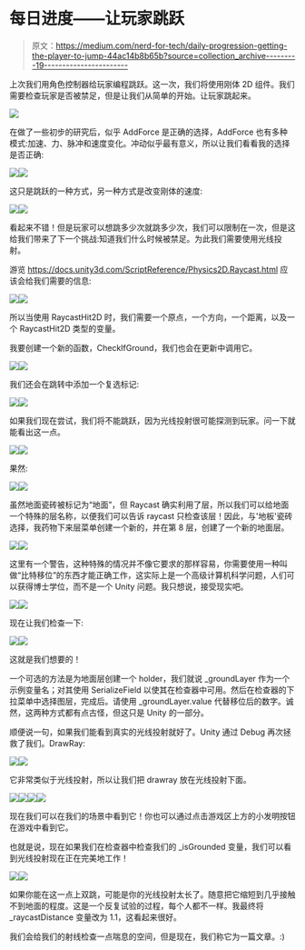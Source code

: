 # 每日进度——让玩家跳跃

> 原文：<https://medium.com/nerd-for-tech/daily-progression-getting-the-player-to-jump-44ac14b8b65b?source=collection_archive---------19----------------------->

上次我们用角色控制器给玩家编程跳跃。这一次，我们将使用刚体 2D 组件。我们需要检查玩家是否被禁足，但是让我们从简单的开始。让玩家跳起来。

![](img/669da2d4d2f5815605a9e9758c193c69.png)

在做了一些初步的研究后，似乎 AddForce 是正确的选择，AddForce 也有多种模式:加速、力、脉冲和速度变化。冲动似乎最有意义，所以让我们看看我的选择是否正确:

![](img/028ebf686cd9076b5b2ec4f657b0eae8.png)![](img/c57c7e28890935d0adf2656ace5f307c.png)

这只是跳跃的一种方式，另一种方式是改变刚体的速度:

![](img/22fed212542d83d25b95f133dcd67c65.png)![](img/387d177bf1f3f673253812a49dba14e6.png)

看起来不错！但是玩家可以想跳多少次就跳多少次，我们可以限制在一次，但是这给我们带来了下一个挑战:知道我们什么时候被禁足。为此我们需要使用光线投射。

游览 https://docs.unity3d.com/ScriptReference/Physics2D.Raycast.html 应该会给我们需要的信息:

![](img/145a123488daea5a7b07f1af9de73d18.png)![](img/8c8de65d014528f4d0d4853192760d52.png)

所以当使用 RaycastHit2D 时，我们需要一个原点，一个方向，一个距离，以及一个 RaycastHit2D 类型的变量。

我要创建一个新的函数，CheckIfGround，我们也会在更新中调用它。

![](img/110c11f1ba83baef8cbea853225282cb.png)![](img/a54b85e891597a369acfe82b05f9e8bf.png)

我们还会在跳转中添加一个复选标记:

![](img/2d36050a6b8dbaa0ff478fa0cf505508.png)![](img/746c3a38d1cd6254fad605594ebc2ec0.png)

如果我们现在尝试，我们将不能跳跃，因为光线投射很可能探测到玩家。问一下就能看出这一点。

![](img/8e7ef645a136d817d938f45b3c3873af.png)![](img/f029147587efa3c0cbb968c41ed69dbb.png)

果然:

![](img/2302bc8f17a47d582ad0fada43a8fbfe.png)![](img/406867b0148c44d773a8077e91dfbbe7.png)

虽然地面瓷砖被标记为“地面”，但 Raycast 确实利用了层，所以我们可以给地面一个特殊的层名称，以便我们可以告诉 raycast 只检查该层！因此，与'地板'瓷砖选择，我药物下来层菜单创建一个新的，并在第 8 层，创建了一个新的地面层。

![](img/6e3415def815090f10868518f49526ed.png)![](img/d52d814bb084f92132cb474b656b52ec.png)

这里有一个警告，这种特殊的情况并不像它要求的那样容易，你需要使用一种叫做“比特移位”的东西才能正确工作，这实际上是一个高级计算机科学问题，人们可以获得博士学位，而不是一个 Unity 问题。我只想说，接受现实吧。

![](img/b9f660f2afbc466bde008765350350bf.png)![](img/9dfe187502ee1e1efe38088831d26b6a.png)

现在让我们检查一下:

![](img/5fdf5e616012d3bb5de3124106625054.png)![](img/e0b39276c5fa67041a35dd74fd80e33c.png)

这就是我们想要的！

一个可选的方法是为地面层创建一个 holder，我们就说 _groundLayer 作为一个示例变量名；对其使用 SerializeField 以使其在检查器中可用。然后在检查器的下拉菜单中选择图层，完成后。请使用 _groundLayer.value 代替移位后的数字。诚然，这两种方式都有点古怪，但这只是 Unity 的一部分。

顺便说一句，如果我们能看到真实的光线投射就好了。Unity 通过 Debug 再次拯救了我们。DrawRay:

![](img/66706735cd76c3d4d6d7df30f3edf6e5.png)![](img/7a8ee570c10fef00d386d76818f22095.png)

它非常类似于光线投射，所以让我们把 drawray 放在光线投射下面。

![](img/0d536189a19646a73b44414aeca34a3c.png)![](img/1ba5713152fde42854bf7f0374ee8832.png)![](img/9c28572f5c9c4ba08f0059c14cf80b50.png)![](img/90e58b5d2dfaef58eec5df31a6c55ac5.png)

现在我们可以在我们的场景中看到它！你也可以通过点击游戏区上方的小发明按钮在游戏中看到它。

也就是说，现在如果我们在检查器中检查我们的 _isGrounded 变量，我们可以看到光线投射现在正在完美地工作！

![](img/fd5c3f3bd1793baf8ac8def4209bce9d.png)![](img/c46e297a537b6c363c9c4b3c21c811e9.png)

如果你能在这一点上双跳，可能是你的光线投射太长了。随意把它缩短到几乎接触不到地面的程度。这是一个反复试验的过程，每个人都不一样。我最终将 _raycastDistance 变量改为 1.1，这看起来很好。

我们会给我们的射线检查一点喘息的空间，但是现在，我们称它为一篇文章。:)